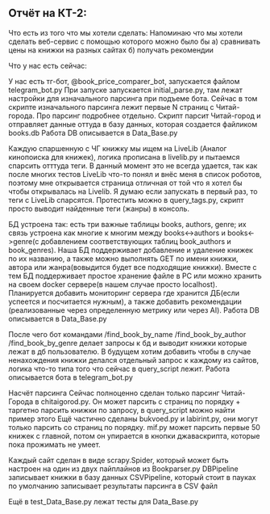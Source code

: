 ## Отчёт на КТ-2:

Что есть из того что мы хотели сделать:
Напоминаю что мы хотели сделать веб-сервис с помощью которого можно было бы 
а) сравнивать цены на книжки на разных сайтах
б) получать рекомендии

Что у нас есть сейчас:

У нас есть тг-бот,  @book_price_comparer_bot, запускается файлом telegram_bot.py
При запуске запускается initial_parse.py, там лежат настройки для изначального парсинга при подъеме бота.
Сейчас в том скрипте изначального парсинга лежит первые N страниц с Читай-города. Про парсинг подробнее отдельно.
Скрипт парсит Читай-город и отправляет данные оттуда в базу данных, которая создается файликом books.db
Работа DB описывается в Data_Base.py

Каждую спаршенную с ЧГ книжку мы ищем на LiveLib (Аналог кинопоиска для книжек), логика прописана в livelib.py и пытаемся спарсить отттуда теги. В данный момент это не всегда удается, так как после многих тестов LiveLib что-то понял и внёс меня в список роботов, поэтому мне открывается страница отличная от той что я хотел бы чтобы открывалась на Livelib. Я думаю если запускать в первый раз, то теги с LiveLib спарсятся. 
Протестить можно в query_tags.py, скрипт просто выводит найденные теги (жанры) в консоль.

БД устроена так: есть три важные таблицы books, authors, genre; их связь устроена как многие к многим между books<->authors и books<->genre(с добавлением соответствующих таблиц book_authors и book_genres). Наша БД поддерживает добавление и удаление книжек по их названию, а также можно выполнять GET по имени книжки, автора или жанра(вовыдится будет все подходящие книжки). Вместе с тем БД поддерживает простое хранение файле в PC или можно хранить на своем docker сервере(в нашем случае просто localhost).  Планируется добавить мониторинг сервера где хранится ДБ(если успеется и посчитается нужным), а также добавить рекомендации (реализованные через определенную метрику или через AI).
Работа DB описывается в Data_Base.py

После чего бот командами 
/find_book_by_name 
/find_book_by_author
/find_book_by_genre
делает запросы к бд и выводит книжки которые лежат в дб пользователю.
В будущем хотим добавить чтобы в случае ненахождения книжки делался отдельный запрос к каждому из сайтов, логика что-то типа того что сейчас в query_script лежит.
Работа описывается бота в telegram_bot.py

Насчёт парсинга
Сейчас полноценно сделан только парсинг Читай-Города в chitaigorod.py. Он может парсить с страниц по порядку + таргетно парсить книжки по запросу, в query_script можно найти пример этого
Ещё частично сделаны bukvoed.py и labirint.py, они могут только парсить со страниц по порядку.
mif.py может парсить первые 50 книжек с главной, потом он упирается в кнопки джаваскрипта, которые пока прожимать не умеет.

Каждый сайт сделан в виде scrapy.Spider, который может быть настроен на один из двух пайплайнов из Bookparser.py
DBPipeline записывает книжки в базу данных
CSVPipeline, который стоит в пауках по умолчанию записывает результаты парсинга в CSV файл

Ещё в test_Data_Base.py лежат тесты для Data_Base.py
